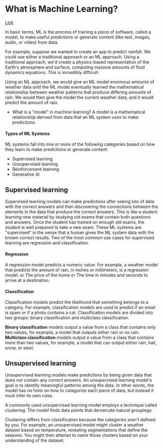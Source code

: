 # What is Machine Learning?
[Link](https://developers.google.com/machine-learning/intro-to-ml/what-is-ml)

In basic terms, ML is the process of training a piece of software, called a model, to make useful predictions or generate content (like text, images, audio, or video) from data.

For example, suppose we wanted to create an app to predict rainfall. We could use either a traditional approach or an ML approach. Using a traditional approach, we'd create a physics-based representation of the Earth's atmosphere and surface, computing massive amounts of fluid dynamics equations. This is incredibly difficult.

Using an ML approach, we would give an ML model enormous amounts of weather data until the ML model eventually learned the mathematical relationship between weather patterns that produce differing amounts of rain. We would then give the model the current weather data, and it would predict the amount of rain.

- What is a "model" in machine learning?
A model is a mathematical relationship derived from data that an ML system uses to make predictions.

#### Types of ML Systems
ML systems fall into one or more of the following categories based on how they learn to make predictions or generate content:

- Supervised learning
- Unsupervised learning
- Reinforcement learning
- Generative AI

## Supervised learning
Supervised learning models can make predictions after seeing lots of data with the correct answers and then discovering the connections between the elements in the data that produce the correct answers. This is like a student learning new material by studying old exams that contain both questions and answers. Once the student has trained on enough old exams, the student is well prepared to take a new exam. These ML systems are "supervised" in the sense that a human gives the ML system data with the known correct results.
Two of the most common use cases for supervised learning are regression and classification.

#### Regression
A regression model predicts a numeric value. For example, a weather model that predicts the amount of rain, in inches or millimeters, is a regression model.
or The price of the home or The time in minutes and seconds to arrive at a destination.

#### Classification
Classification models predict the likelihood that something belongs to a category. For example, classification models are used to predict if an email is spam or if a photo contains a cat.
Classification models are divided into two groups: binary classification and multiclass classification.

**Binary classification** models output a value from a class that contains only two values, for example, a model that outputs either rain or no rain.
**Multiclass classification** models output a value from a class that contains more than two values, for example, a model that can output either rain, hail, snow, or sleet.

## Unsupervised learning
Unsupervised learning models make predictions by being given data that does not contain any correct answers. An unsupervised learning model's goal is to identify meaningful patterns among the data. In other words, the model has no hints on how to categorize each piece of data, but instead it must infer its own rules.

A commonly used unsupervised learning model employs a technique called clustering. The model finds data points that demarcate natural groupings.

Clustering differs from classification because the categories aren't defined by you. For example, an unsupervised model might cluster a weather dataset based on temperature, revealing segmentations that define the seasons. You might then attempt to name those clusters based on your understanding of the dataset.
